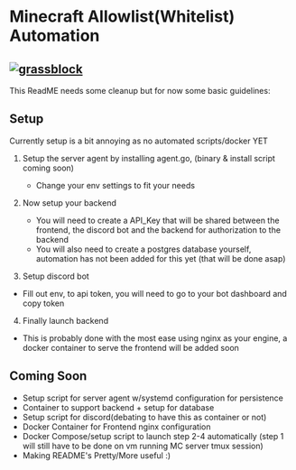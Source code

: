 # Minecraft Allowlist(Whitelist) Automation 

[![grassblock](https://cdn3.emoji.gg/emojis/grassblock.png)](https://emoji.gg/emoji/grassblock)
-------------------------------------------------------------------------------------------
This ReadME needs some cleanup but for now some basic guidelines:

## Setup
Currently setup is a bit annoying as no automated scripts/docker YET

1. Setup the server agent by installing agent.go, (binary & install script coming soon)
    - Change your env settings to fit your needs

2. Now setup your backend
   - You will need to create a API_Key that will be shared between the frontend, the discord bot and the backend for authorization to the backend
   - You will also need to create a postgres database yourself, automation has not been added for this yet (that will be done asap)

3. Setup discord bot
  - Fill out env, to api token, you will need to go to your bot dashboard and copy token

4. Finally launch backend
  - This is probably done with the most ease using nginx as your engine, a docker container to serve the frontend will be added soon



## Coming Soon
- Setup script for server agent w/systemd configuration for persistence
- Container to support backend + setup for database
- Setup script for discord(debating to have this as container or not)
- Docker Container for Frontend nginx configuration
- Docker Compose/setup script to launch step 2-4 automatically (step 1 will still have to be done on vm running MC server tmux session)
- Making README's Pretty/More useful :)
  
